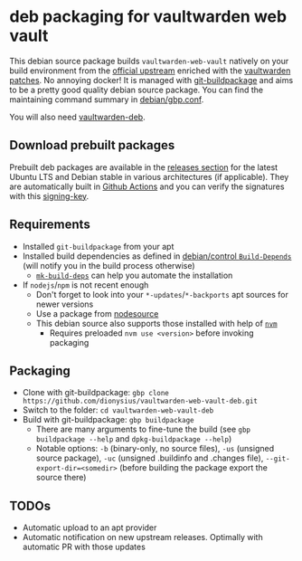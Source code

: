 # deb packaging for vaultwarden web vault

This debian source package builds `vaultwarden-web-vault` natively on your build environment from the [official upstream](https://github.com/bitwarden/clients) enriched with the [vaultwarden patches](https://github.com/dani-garcia/bw_web_builds). No annoying docker! It is managed with [git-buildpackage](https://wiki.debian.org/PackagingWithGit) and aims to be a pretty good quality debian source package. You can find the maintaining command summary in [debian/gbp.conf](debian/gbp.conf).

You will also need [vaultwarden-deb](https://github.com/dionysius/vaultwarden-deb).

## Download prebuilt packages

Prebuilt deb packages are available in the [releases section](https://github.com/dionysius/vaultwarden-web-vault-deb/releases) for the latest Ubuntu LTS and Debian stable in various architectures (if applicable). They are automatically built in [Github Actions](https://github.com/dionysius/vaultwarden-web-vault-deb/actions) and you can verify the signatures with this [signing-key](signing-key.pub).

## Requirements

- Installed `git-buildpackage` from your apt
- Installed build dependencies as defined in [debian/control `Build-Depends`](debian/control) (will notify you in the build process otherwise)
  - [`mk-build-deps`](https://manpages.debian.org/testing/devscripts/mk-build-deps.1.en.html) can help you automate the installation
- If `nodejs`/`npm` is not recent enough
  - Don't forget to look into your `*-updates`/`*-backports` apt sources for newer versions
  - Use a package from [nodesource](https://github.com/nodesource/distributions/blob/master/README.md)
  - This debian source also supports those installed with help of [`nvm`](https://github.com/nvm-sh/nvm)
    - Requires preloaded `nvm use <version>` before invoking packaging

## Packaging

- Clone with git-buildpackage: `gbp clone https://github.com/dionysius/vaultwarden-web-vault-deb.git`
- Switch to the folder: `cd vaultwarden-web-vault-deb`
- Build with git-buildpackage: `gbp buildpackage`
  - There are many arguments to fine-tune the build (see `gbp buildpackage --help` and `dpkg-buildpackage --help`)
  - Notable options: `-b` (binary-only, no source files), `-us` (unsigned source package), `-uc` (unsigned .buildinfo and .changes file), `--git-export-dir=<somedir>` (before building the package export the source there)

## TODOs

- Automatic upload to an apt provider
- Automatic notification on new upstream releases. Optimally with automatic PR with those updates

